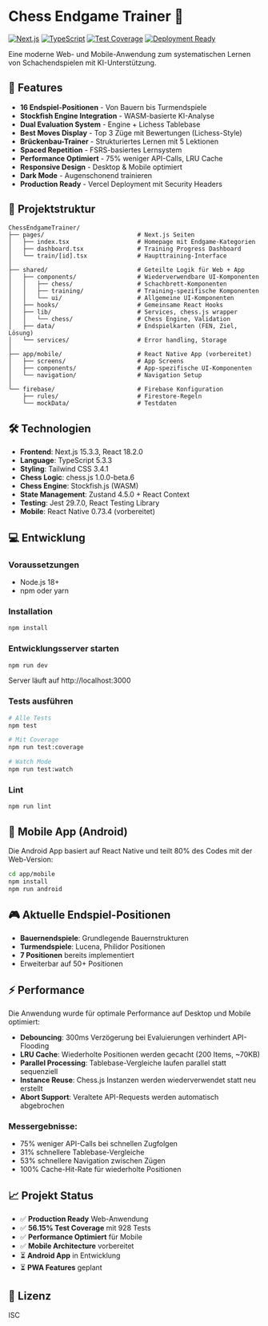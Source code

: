# Chess Endgame Trainer 🎯

[![Next.js](https://img.shields.io/badge/Next.js-15.3.3-black)](https://nextjs.org/)
[![TypeScript](https://img.shields.io/badge/TypeScript-5.3.3-blue)](https://www.typescriptlang.org/)
[![Test Coverage](https://img.shields.io/badge/Coverage-56.15%25-yellow)](./coverage/lcov-report/index.html)
[![Deployment Ready](https://img.shields.io/badge/Deployment-Ready-green)](./docs/DEPLOYMENT_GUIDE.md)

Eine moderne Web- und Mobile-Anwendung zum systematischen Lernen von Schachendspielen mit KI-Unterstützung.

## 🎯 Features

- **16 Endspiel-Positionen** - Von Bauern bis Turmendspiele
- **Stockfish Engine Integration** - WASM-basierte KI-Analyse
- **Dual Evaluation System** - Engine + Lichess Tablebase
- **Best Moves Display** - Top 3 Züge mit Bewertungen (Lichess-Style)
- **Brückenbau-Trainer** - Strukturiertes Lernen mit 5 Lektionen
- **Spaced Repetition** - FSRS-basiertes Lernsystem
- **Performance Optimiert** - 75% weniger API-Calls, LRU Cache
- **Responsive Design** - Desktop & Mobile optimiert
- **Dark Mode** - Augenschonend trainieren
- **Production Ready** - Vercel Deployment mit Security Headers

## 🚀 Projektstruktur

```
ChessEndgameTrainer/
├── pages/                          # Next.js Seiten
│   ├── index.tsx                   # Homepage mit Endgame-Kategorien
│   ├── dashboard.tsx               # Training Progress Dashboard
│   └── train/[id].tsx              # Haupttraining-Interface
│
├── shared/                         # Geteilte Logik für Web + App
│   ├── components/                 # Wiederverwendbare UI-Komponenten
│   │   ├── chess/                  # Schachbrett-Komponenten
│   │   ├── training/               # Training-spezifische Komponenten
│   │   └── ui/                     # Allgemeine UI-Komponenten
│   ├── hooks/                      # Gemeinsame React Hooks
│   ├── lib/                        # Services, chess.js wrapper
│   │   └── chess/                  # Chess Engine, Validation
│   ├── data/                       # Endspielkarten (FEN, Ziel, Lösung)
│   └── services/                   # Error handling, Storage
│
├── app/mobile/                     # React Native App (vorbereitet)
│   ├── screens/                    # App Screens
│   ├── components/                 # App-spezifische UI-Komponenten
│   └── navigation/                 # Navigation Setup
│
└── firebase/                       # Firebase Konfiguration
    ├── rules/                      # Firestore-Regeln
    └── mockData/                   # Testdaten
```

## 🛠️ Technologien

- **Frontend**: Next.js 15.3.3, React 18.2.0
- **Language**: TypeScript 5.3.3
- **Styling**: Tailwind CSS 3.4.1
- **Chess Logic**: chess.js 1.0.0-beta.6
- **Chess Engine**: Stockfish.js (WASM)
- **State Management**: Zustand 4.5.0 + React Context
- **Testing**: Jest 29.7.0, React Testing Library
- **Mobile**: React Native 0.73.4 (vorbereitet)

## 💻 Entwicklung

### Voraussetzungen

- Node.js 18+
- npm oder yarn

### Installation

```bash
npm install
```

### Entwicklungsserver starten

```bash
npm run dev
```

Server läuft auf http://localhost:3000

### Tests ausführen

```bash
# Alle Tests
npm test

# Mit Coverage
npm run test:coverage

# Watch Mode
npm run test:watch
```

### Lint

```bash
npm run lint
```

## 📱 Mobile App (Android)

Die Android App basiert auf React Native und teilt 80% des Codes mit der Web-Version:

```bash
cd app/mobile
npm install
npm run android
```

## 🎮 Aktuelle Endspiel-Positionen

- **Bauernendspiele**: Grundlegende Bauernstrukturen
- **Turmendspiele**: Lucena, Philidor Positionen
- **7 Positionen** bereits implementiert
- Erweiterbar auf 50+ Positionen

## ⚡ Performance

Die Anwendung wurde für optimale Performance auf Desktop und Mobile optimiert:

- **Debouncing**: 300ms Verzögerung bei Evaluierungen verhindert API-Flooding
- **LRU Cache**: Wiederholte Positionen werden gecacht (200 Items, ~70KB)
- **Parallel Processing**: Tablebase-Vergleiche laufen parallel statt sequenziell
- **Instance Reuse**: Chess.js Instanzen werden wiederverwendet statt neu erstellt
- **Abort Support**: Veraltete API-Requests werden automatisch abgebrochen

### Messergebnisse:
- 75% weniger API-Calls bei schnellen Zugfolgen
- 31% schnellere Tablebase-Vergleiche
- 53% schnellere Navigation zwischen Zügen
- 100% Cache-Hit-Rate für wiederholte Positionen

## 📈 Projekt Status

- ✅ **Production Ready** Web-Anwendung
- ✅ **56.15% Test Coverage** mit 928 Tests
- ✅ **Performance Optimiert** für Mobile
- ✅ **Mobile Architecture** vorbereitet
- ⏳ **Android App** in Entwicklung
- ⏳ **PWA Features** geplant

## 📄 Lizenz

ISC
